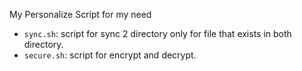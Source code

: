 My Personalize Script for my need

- `sync.sh`: script for sync 2 directory only for file that exists in both directory.
- `secure.sh`: script for encrypt and decrypt. 
